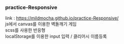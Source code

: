 ### practice-Responsive
link : https://mildmocha.github.io/practice-Responsive/<br>
js에서 canvas를 이용한 벽돌깨기 게임
<br> scss를 사용한 반응형
<br> localStorage를 이용한 input 입력 / 클리어시 이름등록
